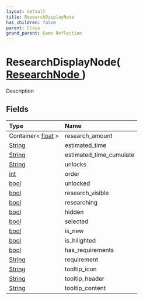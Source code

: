 ```yaml
---
layout: default
title: ResearchDisplayNode
has_children: false
parent: Class
grand_parent: Game Reflection
---
```

# ResearchDisplayNode( [ ResearchNode ](/riftbreaker-wiki/docs/game-reflection/classes/research_node/) )
Description 

## Fields

| Type | Name |
|:----------|:--------------|
| Container< [float](/riftbreaker-wiki/docs/game-reflection/components/float/) > | research_amount |
| [String](/riftbreaker-wiki/docs/game-reflection/components/string/) | estimated_time |
| [String](/riftbreaker-wiki/docs/game-reflection/components/string/) | estimated_time_cumulate |
| [String](/riftbreaker-wiki/docs/game-reflection/components/string/) | unlocks |
| [int](/riftbreaker-wiki/docs/game-reflection/enums/int/) | order |
| [bool](/riftbreaker-wiki/docs/game-reflection/components/bool/) | unlocked |
| [bool](/riftbreaker-wiki/docs/game-reflection/components/bool/) | research_visible |
| [bool](/riftbreaker-wiki/docs/game-reflection/components/bool/) | researching |
| [bool](/riftbreaker-wiki/docs/game-reflection/components/bool/) | hidden |
| [bool](/riftbreaker-wiki/docs/game-reflection/components/bool/) | selected |
| [bool](/riftbreaker-wiki/docs/game-reflection/components/bool/) | is_new |
| [bool](/riftbreaker-wiki/docs/game-reflection/components/bool/) | is_hilighted |
| [bool](/riftbreaker-wiki/docs/game-reflection/components/bool/) | has_requirements |
| [String](/riftbreaker-wiki/docs/game-reflection/components/string/) | requirement |
| [String](/riftbreaker-wiki/docs/game-reflection/components/string/) | tooltip_icon |
| [String](/riftbreaker-wiki/docs/game-reflection/components/string/) | tooltip_header |
| [String](/riftbreaker-wiki/docs/game-reflection/components/string/) | tooltip_content |

